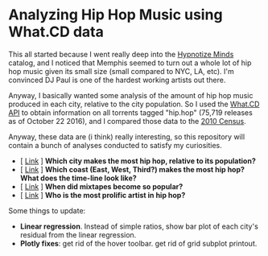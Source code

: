 # Analyzing Hip Hop Music using What.CD data

This all started because I went really deep into the [Hypnotize Minds](https://en.wikipedia.org/wiki/Hypnotize_Minds) catalog, and I noticed that Memphis seemed to turn out a whole lot of hip hop music given its small size (small compared to NYC, LA, etc). I'm convinced DJ Paul is one of the hardest working artists out there. 

Anyway, I basically wanted some analysis of the amount of hip hop music produced in each city, relative to the city population. So I used the [What.CD API](https://github.com/WhatCD/Gazelle/wiki/JSON-API-Documentation) to obtain information on all torrents tagged "hip.hop" (75,719 releases as of October 22 2016), and I compared those data to the [2010 Census](https://en.wikipedia.org/wiki/List_of_United_States_cities_by_population).

Anyway, these data are (i think) really interesting, so this repository will contain a bunch of analyses conducted to satisfy my curiosities. 

- [ [Link](http://nbviewer.jupyter.org/github/nolanbconaway/hip.hop.data/blob/master/hiphop-per-person.ipynb) ] **Which city makes the most hip hop, relative to its population?** 
- [ [Link](http://nbviewer.jupyter.org/github/nolanbconaway/hip.hop.data/blob/master/coastal-timeline.ipynb) ] **Which coast (East, West, Third?) makes the most hip hop? What does the time-line look like?** 
- [ [Link](http://nbviewer.jupyter.org/github/nolanbconaway/hip.hop.data/blob/master/mixtape-versus-album.ipynb) ] **When did mixtapes become so popular?** 
- [ [Link](hiphop-per-person.ipynb) ] **Who is the most prolific artist in hip hop?** 


Some things to update:

- **Linear regression**. Instead of simple ratios, show bar plot of each city's residual from the linear regression.
- **Plotly fixes**: get rid of the hover toolbar. get rid of grid subplot printout.

